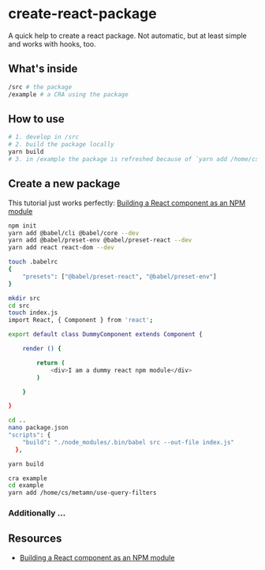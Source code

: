 # create-react-package

A quick help to create a react package. Not automatic, but at least simple and works with hooks, too.

## What's inside

```sh
/src # the package
/example # a CRA using the package
```

## How to use

```sh
# 1. develop in /src
# 2. build the package locally
yarn build
# 3. in /example the package is refreshed because of `yarn add /home/cs/metamn/use-query-filters`
```

## Create a new package

This tutorial just works perfectly: [Building a React component as an NPM module](https://medium.com/recraftrelic/building-a-react-component-as-a-npm-module-18308d4ccde9)

```sh
npm init
yarn add @babel/cli @babel/core --dev
yarn add @babel/preset-env @babel/preset-react --dev
yarn add react react-dom --dev

touch .babelrc
{
    "presets": ["@babel/preset-react", "@babel/preset-env"]
}

mkdir src
cd src
touch index.js
import React, { Component } from 'react';

export default class DummyComponent extends Component {

    render () {

        return (
            <div>I am a dummy react npm module</div>
        )

    }

}

cd ..
nano package.json
"scripts": {
    "build": "./node_modules/.bin/babel src --out-file index.js"
  },

yarn build

cra example
cd example
yarn add /home/cs/metamn/use-query-filters
```

### Additionally ...

## Resources

- [Building a React component as an NPM module](https://medium.com/recraftrelic/building-a-react-component-as-a-npm-module-18308d4ccde9)
